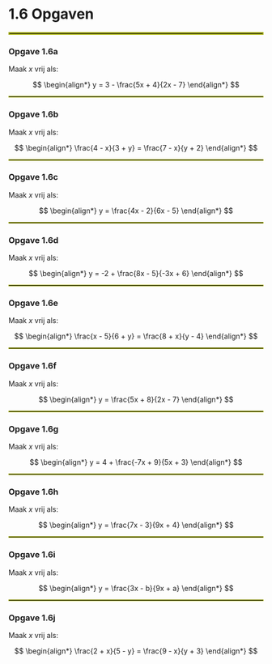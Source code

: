 # 1.6 Opgaven

<hr style="border:2px solid #9EA700">

### Opgave 1.6a

Maak $x$ vrij als:

$$
\begin{align*}
 y = 3 - \frac{5x + 4}{2x - 7}
\end{align*}
$$

<hr style="border:1px solid #9EA700">

### Opgave 1.6b

Maak $x$ vrij als:

$$
\begin{align*}
 \frac{4 - x}{3 + y} = \frac{7 - x}{y + 2}
\end{align*}
$$

<hr style="border:1px solid #9EA700">

### Opgave 1.6c

Maak $x$ vrij als:

$$
\begin{align*}
 y = \frac{4x - 2}{6x - 5}
\end{align*}
$$

<hr style="border:1px solid #9EA700">

### Opgave 1.6d

Maak $x$ vrij als:

$$
\begin{align*}
 y = -2 + \frac{8x - 5}{-3x + 6}
\end{align*}
$$

<hr style="border:1px solid #9EA700">

### Opgave 1.6e

Maak $x$ vrij als:

$$
\begin{align*}
\frac{x - 5}{6 + y} = \frac{8 + x}{y - 4}
\end{align*}
$$

<hr style="border:1px solid #9EA700">

### Opgave 1.6f

Maak $x$ vrij als:

$$
\begin{align*}
 y = \frac{5x + 8}{2x - 7}
\end{align*}
$$

<hr style="border:1px solid #9EA700">

### Opgave 1.6g

Maak $x$ vrij als:

$$
\begin{align*}
 y = 4 + \frac{-7x + 9}{5x + 3}
\end{align*}
$$

<hr style="border:1px solid #9EA700">

### Opgave 1.6h

Maak $x$ vrij als:

$$
\begin{align*}
y = \frac{7x - 3}{9x + 4}
\end{align*}
$$

<hr style="border:1px solid #9EA700">

### Opgave 1.6i

Maak $x$ vrij als:

$$
\begin{align*}
y = \frac{3x - b}{9x + a}
\end{align*}
$$


<hr style="border:1px solid #9EA700">

### Opgave 1.6j

Maak $x$ vrij als:

$$
\begin{align*}
\frac{2 + x}{5 - y} = \frac{9 - x}{y + 3}
\end{align*}
$$